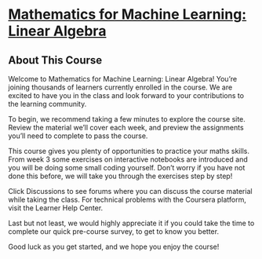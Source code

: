 # [Mathematics for Machine Learning: Linear Algebra](https://www.coursera.org/learn/linear-algebra-machine-learning/)

## About This Course
Welcome to Mathematics for Machine Learning: Linear Algebra! You’re joining thousands of learners currently enrolled in the course. We are excited to have you in the class and look forward to your contributions to the learning community.

To begin, we recommend taking a few minutes to explore the course site. Review the material we’ll cover each week, and preview the assignments you’ll need to complete to pass the course.

This course gives you plenty of opportunities to practice your maths skills. From week 3 some exercises on interactive notebooks are introduced and you will be doing some small coding yourself. Don’t worry if you have not done this before, we will take you through the exercises step by step!

Click Discussions to see forums where you can discuss the course material while taking the class. For technical problems with the Coursera platform, visit the Learner Help Center.

Last but not least, we would highly appreciate it if you could take the time to complete our quick pre-course survey, to get to know you better.

Good luck as you get started, and we hope you enjoy the course!
